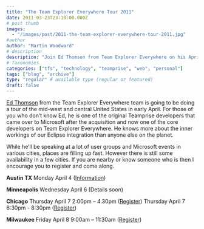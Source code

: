 ```yaml
---
title: "The Team Explorer Everywhere Tour 2011"
date: 2011-03-23T23:18:00.000Z
# post thumb
images:
  - "/images/post/2011-the-team-explorer-everywhere-tour-2011.jpg"
#author
author: "Martin Woodward"
# description
description: "Join Ed Thomson from Team Explorer Everywhere on his April 2011 tour across the Midwest, sharing insights and knowledge on Eclipse integration."
# Taxonomies
categories: ["tfs", "technology", "teamprise", "web", "personal"]
tags: ["blog", "archive"]
type: "regular" # available type (regular or featured)
draft: false
---
```

[](http://www.woodwardweb.com/Windows-Live-Writer/f15622a5b7ac_8071/TEE_World_Tour_2.jpg)[Ed Thomson](http://www.edwardthomson.com/) from the Team Explorer Everywhere team is going to be doing a tour of the mid-west and central United States in early April.  For those of you who don’t know Ed, he is one of the original Teamprise developers that came over to Microsoft after the acquisition and now one of the core developers on Team Explorer Everywhere.  He knows more about the inner workings of our Eclipse integration than anyone else on the planet.  

While he’ll be speaking at a lot of user groups and Microsoft events in various cities, places are filling up fast.  However there is still some availability in a few cities.  If you are nearby or know someone who is then I encourage you to register and come along.  

**Austin TX**     Monday April 4 ([Information](https://sites.google.com/site/tfsaustinusergroup/home))   

**Minneapolis**     Wednesday April 6 (Details soon)   

**Chicago**     Thursday April 7 2:00pm – 4.30pm ([Register](https://msevents.microsoft.com/cui/EventDetail.aspx?culture=en-US&EventID=1032481095&IO=FugavZ%2bXR1EgFiFq7swLOw%3d%3d))    Thursday April 7 6:30pm - 8:30pm ([Register](http://chicagoalmug.org/))   

**Milwaukee**     Friday April 8 9:00am – 11:30am ([Register](https://msevents.microsoft.com/cui/EventDetail.aspx?culture=en-US&EventID=1032481099&IO=FugavZ%2bXR1FKUHEf842Wzw%3d%3d))